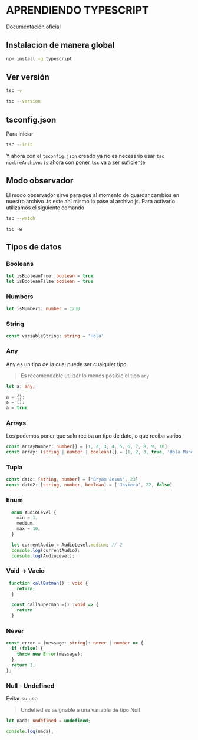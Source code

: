 # APRENDIENDO TYPESCRIPT
[Documentación oficial](https://www.typescriptlang.org/docs/handbook/intro.html)

## Instalacion de manera global
```bash
npm install -g typescript
```
## Ver versión
```bash
tsc -v
```

```bash
tsc --version
```

## tsconfig.json
Para iniciar 
```bash
tsc --init
```
Y ahora con el `tsconfig.json` creado ya no es necesario usar `tsc nombreArchivo.ts` ahora con poner `tsc` va a ser suficiente

## Modo observador
El modo observador sirve para que al momento de guardar cambios en nuestro archivo .ts este ahi mismo lo pase al archivo js. Para activarlo utilizamos el siguiente comando
```bash
tsc --watch 
```
```
tsc -w
```

## Tipos de datos

### Booleans
```ts
let isBooleanTrue: boolean = true
let isBooleanFalse:boolean = true
```

### Numbers
```ts
let isNumber1: number = 1230
```

### String
```ts
const variableString: string = 'Hola'
```

### Any
Any es un tipo de la cual puede ser cualquier tipo.
> Es recomendable utilizar lo menos posible el tipo `any`
```ts
let a: any;

a = {};
a = [];
a = true
```

### Arrays
Los podemos poner que solo reciba un tipo de dato, o que reciba varios
```ts
const arrayNumber: number[] = [1, 2, 3, 4, 5, 6, 7, 8, 9, 10]
const array: (string | number | boolean)[] = [1, 2, 3, true, 'Hola Mundo']
```

### Tupla
```ts
const dato: [string, number] = ['Bryam Jesus', 23]
const dato2: [string, number, boolean] = ['Javiera', 22, false]
```

### Enum
```ts
  enum AudioLevel {
    min = 1,
    medium,
    max = 10,
  }

  let currentAudio = AudioLevel.medium; // 2
  console.log(currentAudio);
  console.log(AudioLevel);
```

### Void -> Vacio
```ts
 function callBatman() : void {
    return;
  }

  const callSuperman =() :void => {
    return
  }
```

### Never
```ts
const error = (message: string): never | number => {
  if (false) {
    throw new Error(message);
  }
  return 1;
};
```

### Null - Undefined
Evitar su uso
> Undefied es asignable a una variable de tipo Null
```ts
let nada: undefined = undefined;

console.log(nada);
```

